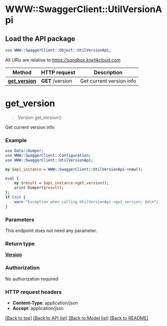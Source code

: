 # WWW::SwaggerClient::UtilVersionApi

## Load the API package
```perl
use WWW::SwaggerClient::Object::UtilVersionApi;
```

All URIs are relative to *https://sandbox.knetikcloud.com*

Method | HTTP request | Description
------------- | ------------- | -------------
[**get_version**](UtilVersionApi.md#get_version) | **GET** /version | Get current version info


# **get_version**
> Version get_version()

Get current version info

### Example 
```perl
use Data::Dumper;
use WWW::SwaggerClient::Configuration;
use WWW::SwaggerClient::UtilVersionApi;

my $api_instance = WWW::SwaggerClient::UtilVersionApi->new();

eval { 
    my $result = $api_instance->get_version();
    print Dumper($result);
};
if ($@) {
    warn "Exception when calling UtilVersionApi->get_version: $@\n";
}
```

### Parameters
This endpoint does not need any parameter.

### Return type

[**Version**](Version.md)

### Authorization

No authorization required

### HTTP request headers

 - **Content-Type**: application/json
 - **Accept**: application/json

[[Back to top]](#) [[Back to API list]](../README.md#documentation-for-api-endpoints) [[Back to Model list]](../README.md#documentation-for-models) [[Back to README]](../README.md)

